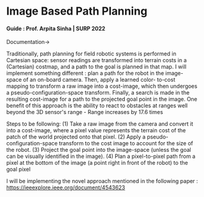 # Image Based Path Planning
#### Guide : Prof. Arpita Sinha | SURP 2022
Documentation->

Traditionally, path planning for field robotic systems is performed in Cartesian space: sensor readings are transformed into terrain costs in a (Cartesian) costmap, and a path to the goal is planned in that map. 
I will implement something different : plan a path for the robot in the image-space of an on-board camera. 
Then, apply a learned color- to-cost mapping to transform a raw image into a cost-image, which then undergoes a pseudo-configuration-space transform. 
Finally, a search is made in the resulting cost-image for a path to the projected goal point in the image. 
One benefit of this approach is the ability to react to obstacles at ranges well beyond the 3D sensor's range - Range increases by 17.6 times

Steps to be following:
(1) Take a raw image from the camera and convert it into a cost-image, where a pixel value represents the terrain cost of the patch of the world projected onto that pixel.
(2) Apply a pseudo-configuration-space transform to the cost image to account for the size of the robot.
(3) Project the goal point into the image-space (unless the goal can be visually identified in the image).
(4) Plan a pixel-to-pixel path from a pixel at the bottom of the image (a point right in front of the robot) to the goal pixel

I will be implementing the novel approach mentioned in the following paper : https://ieeexplore.ieee.org/document/4543623
